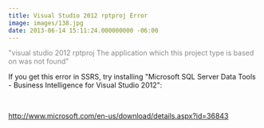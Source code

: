 ```yaml
---
title: Visual Studio 2012 rptproj Error
image: images/138.jpg
date: 2013-06-14 15:11:24.000000000 -06:00
---
```

<span style="color: #888888;">"visual studio 2012 rptproj The application which this project type is based on was not found"</span>

If you get this error in SSRS, try installing "Microsoft SQL Server Data Tools - Business Intelligence for Visual Studio 2012":

&nbsp;

<a href="http://www.microsoft.com/en-us/download/details.aspx?id=36843">http://www.microsoft.com/en-us/download/details.aspx?id=36843</a>
